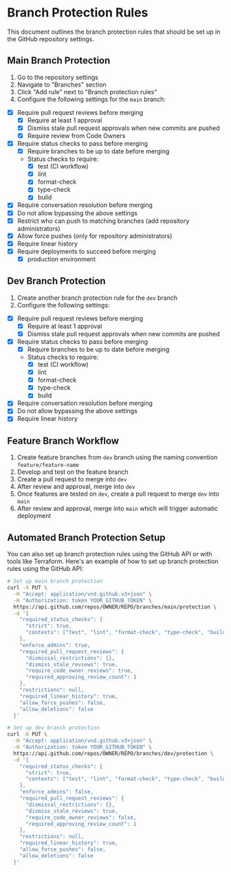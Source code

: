 # Branch Protection Rules

This document outlines the branch protection rules that should be set up in the GitHub repository settings.

## Main Branch Protection

1. Go to the repository settings
2. Navigate to "Branches" section
3. Click "Add rule" next to "Branch protection rules"
4. Configure the following settings for the `main` branch:

- [x] Require pull request reviews before merging
  - [x] Require at least 1 approval
  - [x] Dismiss stale pull request approvals when new commits are pushed
  - [x] Require review from Code Owners
- [x] Require status checks to pass before merging
  - [x] Require branches to be up to date before merging
  - Status checks to require:
    - [x] test (CI workflow)
    - [x] lint
    - [x] format-check
    - [x] type-check
    - [x] build
- [x] Require conversation resolution before merging
- [x] Do not allow bypassing the above settings
- [x] Restrict who can push to matching branches (add repository administrators)
- [x] Allow force pushes (only for repository administrators)
- [x] Require linear history
- [x] Require deployments to succeed before merging
  - [x] production environment

## Dev Branch Protection

1. Create another branch protection rule for the `dev` branch
2. Configure the following settings:

- [x] Require pull request reviews before merging
  - [x] Require at least 1 approval
  - [x] Dismiss stale pull request approvals when new commits are pushed
- [x] Require status checks to pass before merging
  - [x] Require branches to be up to date before merging
  - Status checks to require:
    - [x] test (CI workflow)
    - [x] lint
    - [x] format-check
    - [x] type-check
    - [x] build
- [x] Require conversation resolution before merging
- [x] Do not allow bypassing the above settings
- [x] Require linear history

## Feature Branch Workflow

1. Create feature branches from `dev` branch using the naming convention `feature/feature-name`
2. Develop and test on the feature branch
3. Create a pull request to merge into `dev`
4. After review and approval, merge into `dev`
5. Once features are tested on `dev`, create a pull request to merge `dev` into `main`
6. After review and approval, merge into `main` which will trigger automatic deployment

## Automated Branch Protection Setup

You can also set up branch protection rules using the GitHub API or with tools like Terraform. Here's an example of how to set up branch protection rules using the GitHub API:

```bash
# Set up main branch protection
curl -X PUT \
  -H "Accept: application/vnd.github.v3+json" \
  -H "Authorization: token YOUR_GITHUB_TOKEN" \
  https://api.github.com/repos/OWNER/REPO/branches/main/protection \
  -d '{
    "required_status_checks": {
      "strict": true,
      "contexts": ["test", "lint", "format-check", "type-check", "build"]
    },
    "enforce_admins": true,
    "required_pull_request_reviews": {
      "dismissal_restrictions": {},
      "dismiss_stale_reviews": true,
      "require_code_owner_reviews": true,
      "required_approving_review_count": 1
    },
    "restrictions": null,
    "required_linear_history": true,
    "allow_force_pushes": false,
    "allow_deletions": false
  }'

# Set up dev branch protection
curl -X PUT \
  -H "Accept: application/vnd.github.v3+json" \
  -H "Authorization: token YOUR_GITHUB_TOKEN" \
  https://api.github.com/repos/OWNER/REPO/branches/dev/protection \
  -d '{
    "required_status_checks": {
      "strict": true,
      "contexts": ["test", "lint", "format-check", "type-check", "build"]
    },
    "enforce_admins": false,
    "required_pull_request_reviews": {
      "dismissal_restrictions": {},
      "dismiss_stale_reviews": true,
      "require_code_owner_reviews": false,
      "required_approving_review_count": 1
    },
    "restrictions": null,
    "required_linear_history": true,
    "allow_force_pushes": false,
    "allow_deletions": false
  }'
```

